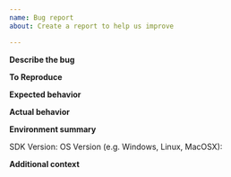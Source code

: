 ```yaml
---
name: Bug report
about: Create a report to help us improve

---
```


**Describe the bug**
<!-- A clear and concise description of what the bug is. -->


**To Reproduce**
<!-- Steps to reproduce the behavior. If you can include code snippets or links to repositories containing a repro of the issue that can helps us in detecting the scenario it would speed up the resolution. -->

**Expected behavior**
<!-- A clear and concise description of what you expected to happen.-->

**Actual behavior**
<!-- Provide a description of the actual behavior observed. -->

**Environment summary**

SDK Version:
OS Version (e.g. Windows, Linux, MacOSX): 

**Additional context**
<!-- Add any other context about the problem here (for example, complete stack traces or logs).-->
